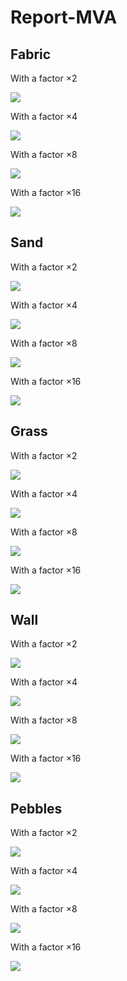 # Report-MVA

## Fabric

With a factor $\times 2$


![](https://github.com/EmilePierret/Report-MVA/tree/main/Gaussia_model/fabric/Gaussian_factor_2.gif)

With a factor $\times 4$


![](https://github.com/EmilePierret/Report-MVA/tree/main/Gaussian%20model/fabric/Gaussian_factor_4.gif)

With a factor $\times 8$


![](https://github.com/EmilePierret/Report-MVA/tree/main/Gaussian%20model/fabric/Gaussian_factor_8.gif)

With a factor $\times 16$


![](https://github.com/EmilePierret/Report-MVA/tree/main/Gaussian%20model/fabric/Gaussian_factor_16.gif)


## Sand


With a factor $\times 2$


![](https://github.com/EmilePierret/Report-MVA/blob/main/sand/2.gif)

With a factor $\times 4$


![](https://github.com/EmilePierret/Report-MVA/blob/main/sand/4.gif)

With a factor $\times 8$


![](https://github.com/EmilePierret/Report-MVA/blob/main/sand/8.gif)

With a factor $\times 16$


![](https://github.com/EmilePierret/Report-MVA/blob/main/sand/16.gif)


## Grass


With a factor $\times 2$


![](https://github.com/EmilePierret/Report-MVA/blob/main/grass/2.gif)

With a factor $\times 4$


![](https://github.com/EmilePierret/Report-MVA/blob/main/grass/4.gif)

With a factor $\times 8$


![](https://github.com/EmilePierret/Report-MVA/blob/main/grass/8.gif)

With a factor $\times 16$


![](https://github.com/EmilePierret/Report-MVA/blob/main/grass/16.gif)



## Wall



With a factor $\times 2$


![](https://github.com/EmilePierret/Report-MVA/blob/main/wall/2.gif)

With a factor $\times 4$


![](https://github.com/EmilePierret/Report-MVA/blob/main/wall/4.gif)

With a factor $\times 8$


![](https://github.com/EmilePierret/Report-MVA/blob/main/wall/8.gif)

With a factor $\times 16$


![](https://github.com/EmilePierret/Report-MVA/blob/main/wall/16.gif)



## Pebbles



With a factor $\times 2$


![](https://github.com/EmilePierret/Report-MVA/blob/main/pebbles/2.gif)

With a factor $\times 4$


![](https://github.com/EmilePierret/Report-MVA/blob/main/pebbles/4.gif)

With a factor $\times 8$


![](https://github.com/EmilePierret/Report-MVA/blob/main/pebbles/8.gif)

With a factor $\times 16$


![](https://github.com/EmilePierret/Report-MVA/blob/main/pebbles/16.gif)


